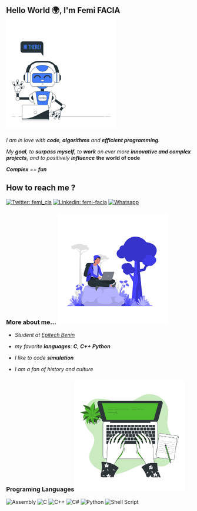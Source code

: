 <!--<h2> Hello World 🌍, I'm Femi FACIA <img style = "position:absolute; left:500px; top:0px;" src="./img/hello_robot.gif" width="80"> </h2>
<h2> Hello World 🌍, I'm Femi FACIA <img style = "position:absolute; left:500px; top:0px;" src="./img/output-onlinegiftools%20(2).gif" width="150"> </h2>
-->

## Hello World 🌍, I'm Femi FACIA <img src="./img/output-onlinegiftools%20(2).gif" width="300">


*I am in love with **code**, **algorithms** and **efficient programming**.*

*My **goal**, to **surpass myself**, to **work** on ever more **innovative and complex projects**, and to positively **influence***
**the world of code**

***Complex** == **fun***

## How to reach me ?

[![Twitter: femi_cia](https://img.shields.io/twitter/follow/femi_cia?style=social)](https://twitter.com/femi_cia)
[![Linkedin: femi-facia](https://img.shields.io/badge/-Femi%20Facia-blue?style=flat-square&logo=Linkedin&logoColor=whitelink=https://www.linkedin.com/in/femi-facia/)](https://www.linkedin.com/in/femi-facia)
[![Whatsapp](https://img.shields.io/badge/WHATSAPP-25D366)](https://wa.me/+22994600505)

### More about me... <img src="./img/work.gif" width="300">
<!--
<img src="./img/meditation2.gif" width="150">
-->
- *Student at [Epitech Benin](https://www.epitech.eu/fr/)*

- *my favorite **languages**: **C**, **C++** **Python***

- *I like to code **simulation***

- *I am a fan of history and culture*

### Programing Languages<img src="./img/output-onlinegiftools%20(3).gif" width="300">
![Assembly](https://img.shields.io/badge/Assembly-yellow?style=flat-square&logo=data%3Aimage%2Fpng%3Bbase64%2CiVBORw0KGgoAAAANSUhEUgAAAlgAAAJYCAIAAAAxBA%2BLAABqD0lEQVR42uzVgQUDQRCF4fTPbdq4dHMB08CmjmSBNDCHZ79ncYDPYf7H57Z9bxszMzMzM3PXhJCZmZmZOc8shMzMzMzMzELIzMzMzMwshMzMzMzMzELIzMzMzMwshMzMzMzMzELIzMzMzMwshMzMzMzMzELIzMzMzMwshMzMzMzMzELIzMzMzMwshMzMzMzMzELIzMzMzMwshMzMzMzMzELIzMzMzMwshMzMzMzMzELIzMzMnG9mFkJmZmZmZmYhZGZmZmZmFkJmZmZmZmYhZGZmZmZmFkJmZmZmZmYhZGZmZmZmFkJmZmZmZmYhZGZmZmZmFkJmZmZmZmYhZGZmZmZmFkJmZmZmZmYhZGZmZmYWwp1%2FBzMzMzMzsxDmmZmZmZmZhZCZmZmZmVkImZmZmZmZhZCZmZmZmVkImZmZmZmZhZCZmZmZmVkImZmZmZmZhZCZmZmZmVkImZmZmZmZhZCZmZmZmVkImZmZmZmZhZCZmZmZmVkImZmZmZmZhZCZmZmZmVkImZmZmZmZhZCZmZmZmVkImZmZmZnzzULIzMzMzMwshMzMzMzMzELIzMzMzMwshMzMzMzMzELIzMzMzMwshMzMzMzMzELIzMzMzMwshMzMzMzMzELIzMzMzMwshMzMzMzMzELIzMzMzMwshMzMzMzMQuh3MDMzMzPvbBZCZmZmZuZYsxAyMzMzMzMLITMzMzMzsxAyMzMzMzMLITMzMzMzsxAyMzMzMzMLITMzMzMzsxAyMzMzMzMLITMzMzMzsxAyMzMzMzMLITMzMzMzsxAyMzMzMzMLITMzMzMzsxAyzznHcXjeet5zjPd1uRsbmYWQeVXwdZ5Vtb7NrKr%2BLXQ38s1CyKyC%2FTMtdOvyzULIrIL9My1065LMQsisgv0zLXTrYsxCyKyC%2FTMtdOuCzELI%2FGPvLNzayrY2%2Fr%2BMldPeMaxKqY27u9877u5TKKUybQx3h%2BLuBYJTWhxatEBIBXdPeL71XdezTimSZL%2F7%2BV2ZmZ1kzXmy3h8lZ68EBgbCglhYCl3o7%2BdnU7mBmiFC1FxXV1d09qzCzVhYWNQvJcXFNpIbqBkiRM0mk0mn1Y6NjSmsFgsLi%2FpFq9EMDAwg62yhZogQNWdnZZWUlNxQwVhYWNQ1SYmJyDqrrxkiRM2Tk5PBQUHstvrW67e5%2BN%2B6BwAh2LbPt76Fbx%2Fqnc7OTuvODdQMEaLmyMjI87W17LZ9L8QKkoAA3L43wO5et4NP%2BrJ9Qb0TGhJixbmBmiFC1Nzd3Z2elsaWF5XSKk4IAiDtVtnde5iITqpnu4M6qLa21lpzAzVDhKjZ18ent7dXfs%2FSsvmu%2B0MESUAAtrj6%2F8WChL3LyaVlk3yDUAd5e3lZZW6gZogQNZeXlys5MvGNZwnCEYiDtP3E30VIfOeWreQoRW5ODrLOymqGCFHz4uKiRq1eWFhgxs1cm77DNQDhCATBztX3ny1IbHU6Yrw2Kd8m1Edqlaqvrw9ZZ5sixOWw1ZpjY2LKy8rYhz%2F1bgrCEQjCbS4Bdg5H%2Fk2ExLNvhrOdQt2UnJSErLPJmm1ThKi5rbU1KjKSfWxxVT%2FCEYiD5KIj7f1XSip62H6hnhoaGkLWWUfNECFqDgwIaG5qYh%2B748lIhCMQBPoIgI5M%2FC8R7nlQy%2FYL9VRIcDCyzgpqhghRc0V5eX5%2BPvtATegFhCMQB2nnKRKeDLqgSrZrqLNaW1qQdRZdM0SImo1Go06rvX79uvyjZmaXth4MRjgKArD7y5EJWe7a6TkzuyjfONRZXjrdysoKss5ya4YIUTMd%2Fi0qKmIf9e4PeQhHcQCSkycrQuL9r5PZ3qH%2BKiwsRNZZaM0QIWru6elRq1R%2F%2BXFVZrX3jNKIKYSjIADJ1UeJBYmtju7t3UPy7UP9RV02MzODrLPEmiFC1BwRHl5dXc0%2B5P7XEhCOAoGxog7uCkVIPPx8INtB1GVxsbHIOourGSJEzY2NjfHx8ez%2BlLxOhKM4AGmPhvR2Q6TmtLF9RL1mHBhA1llWzRAhaqaxou3t7fKbzSsr9z4chnAUCRyZOHyjOO0%2FbWY%2FX2hvD%2FD3R9ZZUM0QIWqmWYgEu%2FmwpgLhKA5A2nFyFSIk3E%2Fx3UQdR1%2FShKyziJohQtRsMBg0avXkJDMvcXh0bsu%2BQISjMODIhN%2FqLEj8wdljeHSG%2FcprrUazvLyMrNv8miFC1JyYkKDX69mdL32SiXAUBowV9bdzPCqjOpZX349he4r6LjMzE1m3yTVDhKi5o6MjNCSE3Xa%2B%2BRpFA%2FJREIC014tRHYu924VGI9tZ1H3Ug8i6zawZIkTNwUFBFy5cYLe5PBuNcBQHHJmQGSuqnH2PebOdRd1HPYis27SaIULU3NnRQb%2BZYbeFJjQjHMUBSLtVjOQUExp7nu0v6sGamhpk3ebUDBGiZh9vb0N%2Fv%2FyehUXTH%2B4LESQBAdiiYKyocu7dc3xx0STfYtSDXl5eyLpNqBkiRM2ler2SIxNfuBeJE4IASM7H11CExFe%2FZio5SpGdlYWs29CaIULUPD8%2Fr1Gr6dZt%2BW39VyZvdxVlrCgAkqvvKlTHDiDtN47LNxp1olql6u3tRdZtXM0QIWpOTEysrKhgtz32TpIwIQhwZCJAcjiy5iIknnw1lO016seY6Ghk3QbVDBGi5sHBweioKHZbQXmvOCEIgOSiI2mtE4WlXWzHkQhbWlqQdRtRM0SImoMCA1uam9ltTo9FIBwBxoquCTsPqdmOa21p8ffzQ9ZBhLjQ615zc1MTfS8ou%2B33gFpxQhAAaeepdRUhcdq3jO076s2ysjJkHUSIC72ONZvNZp1WOzQ0JL9tYmpBOhAsSAICYMccmVgb7tzhOTE1L9961JtajcZoNCLrIEJc6PWqOS83t7i4mN32zre5AuUgwFhRJ88NECHxpy8S2e6jDk1JTkbWQYS40OtS8%2FT0tFqlWuG%2BKa2tc4RunxMmBwHGivpsjAUJyd6ttf26fANSh1Kfdnd3I%2BtWsSBCvDn4e9JokhO77eDLZwTKQYCxovZuGyZC4oFn%2FNkepD4NDwtD1kGEuNBrXHNfX19yUhK7LSG7XaQcBBgrqiY5bTCJGS1sJ1K31tXVIesgwrVceHPQbdndXcxJJpPJfPcDoQhHgLGi64qD6%2B%2FUa%2FLNSN1Ko4CRdcoXRIg3B%2F%2BbFiVjRX%2F6vUycEATAbvuJTREh8fOxPCUDSAsLCqwg6yBCXA7Lr9lgMGjUarpThhk3MzK7ZV%2BgMCEIcGTCb7MsSGxz9hgcnmbvbtNqNDSGFFln4TVDhFZQc%2FyZM6V6PfsSz3%2BULlAOAhyZcPTYRBESL%2F0pWslXxKSnpSHrbmpBhHhzXLp0KSI8nH3%2BqjrjrS7i5CDAkQkvUtEmY%2B9Wdb6f7U3q35GREWTd6hdEiDdHcFBQQ0MD%2B%2Fy7n44WKAcBjkzcyx%2BZ2ABcHvJie5P6l45SIOtWuSBCvDmqq6vp2z75G0pjGsQJQQCkXadJQhZCQMQ5tkOpi9vb25F1ECFEeMPLaDR66XTGgQHmG3oXlrcdwlhRgCMTm8Pdu49TD8o3KXWxt5cXTZxB1kGEEOGNrcyMjKKiIvaZP%2FmtUJwQBEByPmZRIiQ%2B%2B5G%2FHYZ6uZjaGVkHEUKEytfly5eVjBXt6R%2Bnz0sESUAAJFcfS7MgsdXRvadvVMkA0rm5OWQdRAgRKl1RkZGVlZXs0z7yZpIgCQgAjZK3czhigSIkHn85hO1W6uj4%2BHhkHUQIESpaTU1NZ%2BLi2OfMKekRJwQBkFy0pByLJbeog%2B1Z6mtFOQMRQoR4c9BY0YsXLzLf0Luy4vBIuCAJCMAdrgGWbEFi%2B0GVmfssg%2Fo6MDAQWQcRQoTM0uv1SsaKevpUixOCAEg7frdwERLHdSVKBpDKnQyGCCFCvDkGBga0Gg07h2J8ct5uP8aKAowVtSzu3H50fGJevnmpu3VarclkggghQojwv6%2FkpKSSEv6Hyje%2ByhYpBwHGinpahQiJtz7mb4ehHs%2FJzoYIIUKI8L%2Bsrq4uJUcmGtoGb8NYUSDQWFFva7EgIdm7NbZeVXKUYmpqCiL89wURQoShoaG15%2FhxTftfjEM4AowVtVjue9KP7WLqdDoiBRFChBDhv6wL58%2BnpqSwzxOTdlGcEARA2q0mtVgdcSmNbC9Tv9PcDIgQIoQI%2F7FoFGFPT4%2F8kywtm%2B9%2BIBThCDBW1MKx33tyaZm5HYb63dfHByKECCHCv668vDwlRya%2BO64XJwQBkLafsFIREj945Cg5SlFZUQERXoEIIcL%2B%2Fn61SjU%2Fz9x1fXVwess%2BHJkA4hyZ8LVeCxLbnD2uXmduh6Gu16jVS0tLECFEKLoI42Jjy0pL2Wd4%2Br1UhCPAWFEr4rm3%2BNthqPdTkpMhQohQaBG2tbVFRvLdUnrOIE4IAiC5eJFIbICy6l62uykBhoeGIEKIUFwRBgYE0Iht9uE7nowUKQcBxoq62YYI9zyoZbubEiA0JAQihAgFFWFFRUV%2BXh77WK%2FwOnFCEABp12lSiM3gHVLF9jjlQGtrK0QIEQonQqPRqNNqr127Jv%2FA2bmlrQeDEY4ARyaslLt2HqMulm9zygEvnY4mzkCEEKFYIkxPTy8qKmIf%2BP6P%2BeKEIACSEz9W1Or48Bt%2BVgalwdnCQogQIhRIhHSWVslY0Y7LYzRiSpAEBEBy9bE9CxJbHd07e4aVDCCdnZ2FCCFCUUQYER5eVcV%2FcvDA6wkC5SDAWFEHd5sUIfHIC0Fsv1Mm0GEqiBAiFEKEjY2N8fHx%2FCjC%2FE5xQhAAaY%2BGhGHDpOW2sV1PyWAcGIAIIULbF6Gfr297e7v8fvPKyr0Ph4uUgwBHJg7bNk77T5u5T0MoGehIFUS40SLE5djgmulbJpSMFXXXVooTggBIO07avAgJD1WRkgGkdOMMdLWRNUOEG1rz8vKyTqudmJiQL2N0fN4OY0WBQGNF%2FUSwIHGns8fI2Kx8%2B1M%2BaDUag8EAEUKEtinCrMxMvV7PlvHyp5nChCDAWFF%2FO8ejgoiQeO39WDYBKCUSExMhQojQBkVIP%2BiFBAezNVxouU7RIEgIAiDt9SY9CIS9W12Tkc0ByoqOjg7kM0RoayKMiIigDwjZGlyfixEoBwGOTPBjRW2NA4%2F7sDlAWUEuRD7blAhxobs6OzMyMtgCwhJbxAlBAKTdKhKDgETE17FpQIlBuYF8th0R4kL7eHv39%2FfLv%2FrCounO%2B0MQjgBjRW0e%2Bz0nFxdN8oFAiUG5gXy2ERHiQufk5Cg5MvGlR7E4IQiA5HxcWBES3xzOUnKUoqyszOrzGSLEhe7r7VWrVIuLi%2FIvbbg6dbsrxooCUZBcfQWwHTOAdOAKc5KKckOjVi8sLFh3PkOEuNAx0dEV5eXsSz%2F5p2RhQhDgyASNFT0iuAiJp14PY5OB0iMpMdGK8xkixIVubW2NjopiX7ewok%2BcEARActHBgn%2FhbFk3mw%2BUIYODg9aazxAhLnSAv39LczP7us6PRwqYhgBjRcGu%2BzVsPlCGBAcFWWU%2BQ4S40OVlZQUFBeyLqkLOixOCAEg7T8F%2F%2F4zan%2F%2FohJKEdGhl%2BQwR4kIbjUatRsP%2BQmNqZlE6ECxIAgJg9x9HJsCdOzynppnbYShJdFqt2Wy2pnyGCHGhU1NTi4uL2Vf843d54oQgAHZOnjDff%2FLel0lsVlCe5OfnW00%2BQ4S40N3d3XRkYoX77rG2zhG6fU6YEAQYK%2BoD5%2F1XJAf3ix3Mb48oTyhVpqenrSOfIUJc6PDw8JqaGvblDr1yRqAcBBgr6uD%2Bv0wAHng2gE0MSpXYmBgryGeIEBe6vr4%2BUcG5n6ScDpFyEGCsqEbeBCA5q4XNDcoWQ3%2B%2FpeczRIgL7evj08l9f4rJZL7nwVBBEhCALQqOTADHfacoGeSjg7LF38%2FPovMZIsSFLiwsVDJW9FdVuTghCIC0%2FaQSE4DfTuQrGUB6rqYG%2BQwRWmjNBoNBo1ZPT00xd0KPzG7ZFyhMCAIcmfBTqAGwzdljcJi5HYYSRqvRLC8vI58hQkusOT4%2BXq%2FXs6%2Fy4sfpwoQgwFhRfztHD%2BUmAK%2B8x98OQzmTnp6OfIYILa7mS5cuhYfxI3RrGq7e6iJODgIcmfCC224Me7dzdQY2SShtRkdHkc8QoWXVTMMA6X5R9iV2PxMtUA4CHJm41w1uu1FcH%2FFmk4TShlyIfIYILajmmurqrMxM9vmD4prECUEApF2nYbXVERxdy%2BYJZU5HRwfyGSK0lJq9dLoBA%2FPbjIVF07ZDGCsKRGELxoreBHfvPr64aJKPFMocby8v5DNEaBE1089lSo5MfPrbWXFCEADJ%2BTh8djN8%2FlO6kqMUJcXFyGeIcJNr7u3tVatU7FT4y4aJ210xVhSIguTqC5PdJFsd3XsNY%2FLBQsmjUavn5%2BeRzxDhZtZMXx5dWVHBPvOjbyUJE4IARyZorOgRmOzmeeKVUDZbKH8SEhKQzxDhptXc3NwcFxvLPm1u6WVxQhAAyUULh60VeSX87TCUQlevXkU%2Br16EuBw3U3NQYGBbWxu7zenRCEESEIA7MFZ0Tdl%2BSMUmDKUQDSBFPq96QYSrr7mxsVHJPTLH%2FWoQjkAcpJ2n1tYE4KSXXsldM6V6PfIZItzQms1ms06rHRkelt82MbVgdyAI4QgwVhSsmjt3eE5MMbfDUBZpNRqj0Yh8hgg3rubcnJxiBXctv%2Fl1DsIRCDRW1MlzPUwA3v6Uvx2GEik5ORn5DBFuUM00%2FZ2OTKysrMhva7o0dBvGigKBxop6r5MGgGTv1tx2TT5wKJEol7q6uiBCiHAjaqYjE0q%2BD%2BzAS2cQjkCgsaL26zhWFNz%2FlD%2BbOZRLYaGhECFEuO41X758OTUlhd0Wl3ER4QjEQdqtXm8TgDOpjWzyUDpdOH8eIoQI17dmP1%2Ffnp4e%2BT0mk%2FnuB0IRjgBjRcEaYr%2F3JGWLfPhQOvl4e0OEEOE61lxVWankyMT3J%2FQIRyAO0vYTG2MC8KNHrpKjFPl5eRAhRLguNS8tLWnU6rm5Oflt14ZmtuwLRDgCHJkAa842Z4%2FrQ9PyEUQZpVap%2Bvv7IUKIcO1rTktNLSstZct79oNUhCMQ6MiEo8dGmgC88HYUm0KUVHFxcRAhRLiaJX9eNSIign%2F%2F1Q4gHIE4SC5eG20CYO9WXtPLZhHl1cWLFyFCiHAta6abkmmmGlvbzqeiEI5AEO7YS2NFN%2BHIBHB5SKtkBiQNQ4YIIcI1q5l%2BsKJRMmxhvlH1CEcgDtKu05tlAuAXVq1kABbd3wcRQoRrUDPNa%2FDS6dh%2Fo9m5pa0HgzcgfQDAkQlw165jlDlsVOq0WqPRCBFChDdbM92LXFRUxFb14c8FCEcgDpLTsc01Afjou1Q2lyi7MjIyIEKI8KZqnp2dVTJWtKt3jEZMIRyBIEiuPpuuAbDV0b2rd0TJAFI6ZQ8RQoSrr%2FlMXFxVVRVb0kNvJCIcgUBjRR2OWIIJwKMvBrPpRAkWGREBEUKEq6zZODAQHx%2FP1pNZ1I1wBOKwdY%2FWckwAsgousRlFOUY3kUKEEOFqag4MCGhvb5cvxryyYv9IOMIRCMIdrgEWpQHgfOC0mfvshnKMhiRDhBDhDddcV1enZKzoUe8qhCMQB2nHSUszAfDUFCsZQFpSXAwRQoQ3UPPy8rJOqx0bG5OvZHR83m5Tx4oCgLGi4E7no6PjzAxkSjOtRmMwGCBCiFBpzdlZWXq9nq3klc%2ByEI5ApLGiRy3TBOD1D%2BPYvKJMS0pMhAghQkU1T05OBgcFsWVcaLlO0YB8BIIg7fW2WA0Ayd6trsnIphYlW2dnJ0QIEfI1R0ZGnq%2BtZcvY93wswhEIwu0YK2rxHHjCh00tSrbQkBCIECJkau7u7k5PS2NriEppRTgCcZB2qyzfBCAqsZ7NLsq3Wvkf9CFCiNDXx6e3t1e%2BgIVF0533hyAcAcaKAovC3uXk4qJJPr4o37y9vCBCiPB%2FrvLyciVHJr7xLEE4AnGQnE9YiwnAd27ZSo5SUNZBhBDhf1l9fX0atXphYUH%2B1Y3XpulMMcIRCHNkwteqTIABpEeM1yblQ4xSjrJucXERIoQI%2F33FxsSUl5Wxr%2F7kuykIRyDMkQmMFbU%2BnnkjnM0xyrrkpCSI8K8ixG%2BK%2F7KGhoaiIiPZbcVV%2FQhHIA6Si84aTQBKKnrYNKPEa2ttxR%2BBaEGEf10hwcHNTU3stu1PRCIcAcaKAgtn9wMaNs0o8WicMkQIEf51tTQ3FxQUsNvUoRcQjkAcpJ2nrNcEQBtYwWYa5R79jhQihAjpiytXdFrt4OCg%2FLaZ2aWtB4MRjkAQ7HBkwsq5c4fnzCxzOwzlnlajMRqNoosQIqSfiYqKithtf%2Fo%2BD%2BEIxMHOydPaTQDe%2B4q%2FHYbSLy0tTWgRQoQzMzNqlWqF%2BzavS92jNGIK4QgEQXL1sQkT4CiF%2B6WuIfZXYpSBPT094ooQIoyLja2urma33f9aAsIRCDRW1MHdNkwAHnoukM03ysCI8HBBRQgRDhgMCQkJ7Lbk3A6EIxAHaY%2FGlkwAUrJa2ZSjJGxoaBBRhBBhgL9%2FR0eH%2FB7zyso9D4UiHIEgbMGRCZvDcf8pM%2FfpDyUhjVkWToQQYe25c0rGiv6mLkc4AnGQdpy0PRMAt5OFSgaQ0hJIhBDh8vKyVqOZmpqS3zY8OrdlXyDCEawCaX%2FQ%2Fa%2FEv%2FFl1pfuRcd9qr3D6yKSWpJzOoj0gq60%2FE76PwmZl8ISmjXB5w%2BrKz4%2FfPaFD9P2PB19x96AzTsy4WeTGgB%2FcPYYHp2RjzvKQ41abTAYRBEhRJiRkaHX69ltL32SgUAHCjn0UtxXR4pDzjSV1w5cG2JCR2aZTOae%2FvH80su6sAsf%2FJi%2Fc6OGGd3m4m%2Fn6GGrJgCvvh%2FDvvcoFRPi44UQIUQ4NjYWFhrKbqttvErRgHwHMux%2FIfY3VTlJa3xyYf1a6ergdObZru%2BP6V2eiV7HP8Lu9bJlEwB7t9qGAfbNRtnY3t4OEdq%2BCOlG4bq6Onaby%2F%2Bxdxb%2BUV1b3%2F9frrRQahQvpbi71SjWYrfGLXVv8OIRiLu7uysx4iEuRIgQTyDEWO%2Fv09y3Dw1k9pyZPZNzzuzvZz3%2B5MyZSVjf2fusvdYeD2Ul5YiEWjIYB7%2BMENr7KzYe8LN2K6hp6CGjU9vYa%2B1euONI4L%2BW8T4yMddMtwwbHFZEBuDwCTf5WCQiupQMwIGjLsZ8Fyu2WhEL5EYHe3uVi1CIsLqqKjw8nFjY%2BxQr7okUmsCRwfAKKRf%2Bm7vByex6RmVdN8mA1vbBm653Vr%2Fnzefv581rSJSyEqG7d45cHrAtOD0w%2BFgFIkQ4euYSC2TI7OxsNYtQiPCmlVXTvXuMqZUj4y%2BvdVRWjj76XTQZku7eYXYRh3oDvsFXgeHHYyQ%2F8kvaTv6WoE9V14uMtqIzI8L7bX0yESHWpgRUIcK5b10cGRknjSBDWlpaqlaEQoSpKSnaHJk4aZaouEwdHFNFBua9T0NNUIHrP%2FTFnjNOYcmcjgdD1%2BxzsWbVZTm48KIMRQh2vCuLKlasTVUjQsSpn8O0OUoREREhRKhCEQ4PD6M4GAcnSCONLf3%2FXq6wpQ9WA30Dj8nAuAWUmpQCF21z9Q2vGJ94QsphYGjkllvB%2FM0uUtqK3kJylKcILayT5SBCrE3VJEI0IG1s7mWVLo%2BjAWlDQ4MQodpE6O%2Fvn5mRQSy2fhyguJR9%2BKtI46w5TKSMFpvAZy2y2M9c5crg0MhVu9w5mBrGPjJhO3veGdmKsLS8dcYtuPN9GwIqEiFix4dOxALZ0tPDQ4hQVSJsb2%2FHL5VYxKU3KDFx%2B4TdJaOw%2B3iw6i24Yb9vSUUnKR98ccFZfs3fXWYvs0BalK0IwfL1V2dWhFY2KeoTISI%2BtYZYIGeWlpaqR4RChPZ2dmWlpcRiwVZXJS5fUMlCRgGnxVWsQDgDRaEjo%2BOkInIK7%2BMx5%2FP%2FchhtRWUhQrPzETMrworKNlWKcMma68QCOdPG2lolIhQiLC4uToiPJxaXbXOVmL73nwwnY9HcNqBWC766zjE6uY7UCFrVXHfIfWG53dTl4JIr8hdhakbNDFpw5Ua2LRQqQsTlm6nEApkzLTVViFDxIpyYmLAwN3%2FQydjsQrHJrFX2SszgqGEhI7L940D1WXD5Hk%2F26XiFU1rZiaUho62o%2FEQ4Ojr%2BxtIZm5V%2F5mKUikX4yuLzfQOMzSRkTrRlbmlpESJUtghjoqOTkpKIxUffRCl0hmpH10MyIjYehSqz4LaPAtBdnUyAR8Nj355L%2Fl9b0QXnFSFC8MXXvjOliqzsOhWLEHHkpD%2BxQP4MCgwUIlSwCAcHBlAE%2FIR1Cqys6gHK55SYxDGvgIwL%2BkGryYK7jgWhxpJMCUy9mLuWcYJeViIMCS%2BaEUksWHYBu8rqFuHsN8zKKttJI8ifyKI1NTVChEoVIaqecrKzicWq930UmsdRvUJGZ9MBP2FBRVNS1rps7RWliLCv79GceWbGl8TXPwYSULUIEet22RALZFEXZ2chQkWKsLGxMTAggFj4RlQot8oRcwnI6Jg75avAghgW2Ns3TKZKe8fA7g%2FkUzXKYP8RZ%2BMbIiquzBREiPAPKyEW2B3Nz88XIlSeCK1v3aqtqWEW1L223kmhqRwjCGgmqKrrVroFF251RQUsmTaDQ48PHXNVhAid3LKMXUiy8Aw%2BHxMR4bzll5mbwLW1tWjULESoMBGie7o2bUV%2FvJSq3GyOuhWaIdbt81Fw45jldjhdR4I%2FazKPfuohfxHea%2Bo2shs%2B%2FsSdgGmIEPHz%2BRhtGpDGx8UJESpGhGgoipLfwUHGtiHGiLN79ss4mlr7aYa4bJsjvkCogIGB4XXbLOQvQrB5l5UxxeDlm2tSIpyz8Gx7JyNhIqOiXXNTU5MKRdjKHRl8HD7e3hg0QSz2fhKi3GyOihWaOVBnq9DPDTM0JouIBRMTT4584q6IrVFwxTzeiLWUv7e195uUCBHvH3HXZoBPSHCwAgfwMVChCCsqKjCDnlhk3Wn5p5JbSFu53KEZZcU7Xor70F5e4%2FDXo0HB5RvxSimWAYXFzUZTAsqICJiUCBFvmGXmNhILZNeuri65i1CIEG1FCwsLicWbu9wVXe5R29hDM8p5qyzFfWgYUUQzBFqYYiu%2BpW0Av7h7Lf34b9o7h3DCnWaIiOhSuR2fYJ1mo6WrLxtHCbfsUk1QhIhlGy2IBbKrs5OTrEUoRJiVlRUVGUksbDwLFV7670N60NDcd%2FTbaNKPovIOZX1ob%2B%2FxHB2dIKPQ0zecmNGIWUj%2F%2BTEW4yzQyFRDz%2FQl291QAHzih5gLN2%2F7hVfgg32MGeKGpLzi%2FutLzilLhOCn30ON44PK6nbTFCHC1jWHWCDHYuNNpiIUIkRDPEsLC%2FxnxoTex2Nz1jgoWoTooUx64B5Yhovo31fszZ1KWlWjowoZGKz5rN0Kdh0N%2Btcyfeta0fjtrEUmbMp91djd83DVpuuy7CzDIDGl0ggmWL35BgFTFeFrSy8iQ5JGkGOtLC3RcUaOIhQiDA8LS0xMJBaf%2FhKv9GNw5dUPSA%2BwTMFFQuNqSD8wtEgpn9jKd70mDDlrHsu4Y9%2FHYHnH%2Fc5fWmX%2F8TdRwTFVDx%2BNcplEwTicLmMRIkG%2FvvisoU1w%2FnK0KYsQ8fn3wcQCmTYpMVF2IhQirK%2Bv16atKFpl%2FpuRrRSQ0%2FWsFZy3yRnX%2BeFiCulHXnGbUj40j6AyMgx41IcvFsap9EHL7MKydtKD0xcikekUKkLwyX%2B9Da2B7NwGExfhS%2FNP1zV2a9OA9NGjR%2FISoRChu5tbZmYmsdh0yF%2Fpy8FL1tl6juOZvM6q97z1r79HixZFzBo0UFlKZGKt8TsT7TkRHJtar8MhkIDgAqQ5RYvQP%2BiOQR2wcPlFLJpNXISIre87EgvkW19fXxmJUIiwuKjI18eHnbaS6lTQJBO7cLzmKLXofZbglytp8v%2FEfvwjlQwAntQyngUaMrYc9o9PbyCtKSppRtswpYuwq2voJUM24P72pyAiEiJERCVUEgtkXTwvlIsIhQhtrK1RxcRYvjx5Mm%2Bzi9ItuGy3B%2BnHwS8jONaPZOa3yP9Dw5lR4g0qQmXSH0CbB8YdnQOMcRMKESF476CD4bJ%2FTHy5EOFkLFp9bYK17YCsa2dnJwsRChEmJydr01b0nNVtFSwHUUmoX2%2FJiZefqpjFMyf9iy8mnzjKNhZsceFeJhMSWy2r4cy%2FXUvXME9qZGT8nf32SG1yE%2BHlG3EkHVvHdAO9kVcXnXn4cIQkcu5SND5h9YkQccE8SZsGpAUFBUKEMyzC5uZmtBXt7mY82u3tH5610k4FIkR9CukBmk0%2FfbWlO91Jb76%2FmCLnT%2BzU6UTuZyReWesot7eJoyzJWffoefzwWwiSmgxFCA3oIJ7auk4DvZFjn3nocMwfZ1EIqFGEryw6xxxVhtxrYW4%2BPj4uRDiTIgzw98eKkFgcPBWpAgsu2eH%2B5Im%2Bj7WmXBNdTkg%2FkrLuyflDC4iqJK6c%2FC1Btm8WX0qmlAW5eWUjo8lThCe%2F8cPRQJLOuq3mhngj3v55JJHi0pa1W8zVKkLE4c98iAUycGREhBDhjImwurpamyMTBWXt7KIGJQQqU0g%2F3vnP1D7jaGWi9yifiddlPNMRB2aIH%2FjeIPPjN2hkU9vQTX%2BCkwBz5p%2BWrQjNLkSanY8g6Vy4EmOIRtt4kkoSsbJJwbazekWIj8WsoLRVm6MU%2Ff39QoQzI0InJ6e83FxiseI9b%2BVbkEPRB05ko2XJlGtifUN689WZJNkenHjyxLTmT8HTc988j5MSrff7Fq%2F4A7lMtiK0dkjTbTmVm9%2FI%2FV3s%2FdCOpIOfOv6Fp4pFiFizw5pYIA%2B7ubkJEc6ACPPy8pgDQYBHSLk6LDh%2Fs25FH4w9zEXbXElvYlLq5fmh7TwaSFzBekvmfyezl17%2F60gc%2FrOcRegXeAc%2F3tDYpcMB1kW8HW%2FjkKZDszqc5fjJLFTdIkR4BRYSC2Tjuro6IUJjixDN7tBNhrFrNzYx2e9YBfG93o1gzlo8f15EZV036QeaRKN%2BRPWVMgNDIzL%2FI3lxuQ0jqclJhClp1fhxd%2B8ckg4O%2FPF9FzW1nSSR0Ihi%2FOBViwTVi%2FCNZZdGxxiVscjGt27eFCI0qghjoqO1OTLx7YVkdVgQkZbTRPqxZZquOo4%2BxaQ3n%2F8ar%2FwuPAzyS9rkvhxc9IeCRFhS1oofP%2Fa5J0kHB%2F44vgXddmhPfR%2BAn3Vyy1K9CBHfn47U5ihFRkaGkZwiRNjY2Ihns8PDjLrelrbBF1fYqcOCqEbBiT09BwNNVzF0%2BKtI0puIhFoZfm4O3sXEDzQ2k%2FMfyazlt5CwFCTC9o4B%2FDgGQulwDm9oaATH%2Fni9BVTf6LA9O7n5HBZZYgoinLPwbEsbo8IcOfnG9evIz8ZwihCht5dXeloasdh1PFg1y0FUo%2BjfFVNDN2f9B%2FWhan%2FOagd1j17C1WT7F%2FKvZbaz5p1RlgjHxiYmr5CVXUfSOfKJO6%2B3gOobksidwqbJn03PqjUFESL2HHIhFsjMyM8Gd4oQ4YPOTpQnEYuU7CbVWBCBuXSkHz9dStVw%2Fdt3OPy%2BMIdI%2BSJkf5mQZ8xeZoFUpSwRgiUrL%2BEKF6%2FGknS8%2FPK43D%2FqbnQoQzO%2FmTT545hybCIiRKRk1RML5Ofy8nLDOkWI0NHBobi4mFgs3uGmGguiDkX%2FkeUY3qThJa7Y5iiw8Rg7cEvEj4w8mTZWfWG57ay5ZkoU4ebdN3GFLXtuknTa2vtnv8Hh%2Fr%2F7JZiks%2BO9%2F9Ul4fSh6YjwrQ3mxAL52c7W1oBOESIsKyuLjYkhFhYudxRtPu5H%2FTBlQvNLbP84kPQG7S7l1sfOF%2B0C%2BIGZ%2FjJdDi65iiSlRBEeOu46eRFYjaSz631b%2Fe8%2FPqmCJNL5YPAvB4%2BOjpuOCBGWDpnEAllan6oZIUJG%2FwJLC4u2tjbGU%2FSHoy%2BxH1YpKaKT60g%2F%2FCIqmKewe%2Fsfk96g7kZWH52zXwlx5e09nrKrkWEcmZC1CL%2F6IWDyIugAQNK5aZui582%2FtujsI%2Bmj%2FwNDCyd%2FfN5b5wmYkghfXXJhiNUhFlkaDUgxoYm%2FU4QI4%2BPjExMTicUJ9rhwJQUqUPQfKovjdMwXikqqI8DDuPIJc6d84grOY8huObjgvHJFeOZi1ORFvvjal6RTUdmm583r1hcGdzv54%2Bh6amoiRHzyTRCxQK4ODQnh7BQhwocPH2rTVrSqvofdClJR8elPcaQ3i7e5GWd6LZaVL8jp8ze7nkFcaWzuQ5s6GVlw%2BU0kJuWK0NImefIiC96%2BOK5T46SVG6%2Frc%2FPobqPD6LH5b12Y%2FHE0GjVBEb40%2F3R13QNtGpCi14wQIecjE1lZWcRi3X4%2F5cuPc7lHdX2PNi%2B0fI8n8WD%2FyXAZfG4cjkgy6m%2Fl0VZ01rzTihahp2%2FuX9fJL7xH0jl9IVL3hD7P7EHXoD6dTjG5yQRFiNj0jh2xQMZ2dXERIuRGS3Ozr68vsQhmVy0qLGavtEcFCumHi3%2Bpli%2BH5Q7pjZecmruiVpZ40zfw%2BK1dHrL483jrBlKSokUYGVP613VwIIGkk3m7Tuc7f%2FeAg07zhOP%2FugI6vZmmCBEh0eXEAnm7qKhIiJAPtjY2lZWVjEYPT57MZY9KV1gc%2FTaa9Obod9FavpxrQCnpTUfXQ%2FnsTmMbU3qvADYFpe3oQiCDIxO%2FK0qEDI3t2Wen26n8Bcsu6Hbndk7pJJ2te28xWtKYhggXrLw6wXpWhbyNBqRChBzAgA9t2oqamWeqzIII1J6QfiBNaN8O%2B8g3UcSD9z4Nlc9niAahZAASMxtn9qzI7MWXVCDCsrv3n96o7Ol9SNL58lt%2F3e68tv6BDocXn74CJkmZrAgRZ64maNOAFCF3EZLBaOVBU1MTmtdh5CNppKvn0Sx2W1GFBRqlYheO9CO36L72r4hVzgjjUBSHzVgjh7VbARkGtOOZqYnEs5ZbIw2pQIT32%2Fr%2Buo7OfTvDo0p0uO312y1IOr6B%2BYyh9qYkwlcWnu3qYXx3QfY2v3FjbGyMn1P4I3cR%2Bvv5paSkEIv3Pw9X33Lw4JcRpDdX7XIlvWh6TjPpzf2OwX8tU029DKOIdNtHAUZvK2oza%2F45dYhweHj06Ut9%2B3MQSWdgYFiHQfyXrseRdD75r%2FfTF4mOKzdlESI%2BPOFJLJDDw8PDhQh1pKqqCg3ViEVeSRs77SowUHVCeoPJtJJe9JxlFvFgt1w6nmOZq%2BdBTAZ4BnnNPteY26Sz37ZEAlKHCMHTQySWrr6Mp046cPCYZKPkF9yT%2Frsen%2Fvm376C3M6tN2kRIt4wyy9qIRZOjo69vb1ChLrgYG%2Bfn5dHLN7e66k%2BC%2BI0XnfvsP71jVJP9a3b50s8sPMqUtMRFCY1DT2HTkUa6cjEXDM1ifDtdX%2FrD3e3oo2k4%2BqZLeme0exbh0bbt3Pqp1ynuqbDxEWIWLn1JrHIz8%2FHUQohQsnk5OSEhYURCye%2FEvVZEIF6E9Ib9GbT4aVb2wdJb5pa%2B%2BXzYUJRZBQy81sMvRSevfQaUo%2BaRLjtqSJMhI1O5Sctrb2S7vnH30JIOucvx0y5DpqOChEinL3ziQXyeU11tRChNCwtLe%2FdY%2BxdYCbDy%2BySSEWGG4%2BTDGgWo8NLe4feJR7g4Zl8ltd4bEnGIj23Gc93DbFd%2FyKjrajMRcjouz0ZH37sTECvUw3sSEiuJOls3Dl1U3qy47YQ4dy3%2FmBOV0Y%2Bv2llJUQogajISG2OTJw6k6RKCyKHdjwYmqkO0Sd%2BiCEeWMlpBshZi0wyLpV13fgiwve44eyFF9Unwv9%2B6%2Ff01VD2Mjj0mKRzwypRyxt%2BffHZ4cdjJJHmlqmLzjeWnicgRPhnfP1rhDZHKVJTU4UItaKxoQFN6kZHRxmbb%2FcH%2Fr3cVpUixPYa6U1Dc59ur%2F7aeid0UyS9qbvXK5%2BPFELq7Rsmo4NZKFjcbzzgx6OtKHvFo0QR%2Fn4uQv%2B5SKCkrFXLG0blJ0nHwydnynXWbLkhRPh0A9J7Lb2saqNRHId7%2FPixECEbTw%2BPjPR0YrHtCLseUqHh6FNMeuMeWKbzDeQU3icebNjvK59PFYMjaObIK2777nwyfKzrJoHt7Hln1CJCxkru1zPhOo1po2VrrzDuVo%2BRT2grOuU6ez%2B0EyJ8OnbsdyYWyO0B%2Fv5ChAwwetfD3Z1YxGc0qtWCiOa2AdKbY9%2FH6HwDl234OOO6Q66sGrcymqkanoePRtEt6J3%2FhEi%2B%2BWUWSDSqFKGLx%2B0pF8RACdKJX86EMe8WA3W7uodIIo9HxrChOuVSRz5xFyKcEglptcQCGb6jo0OIUBNoK1paUkIsFrLnCiko%2BA%2BLR2e1V9fpXka05bA%2F8aCqrhtXU%2F4wCv7UNvb8ciUNC0T%2BbUWVJsKAkIJnr1nX8ICkE5d4l3m3O9%2B3IemkZdY8e6kvv%2FMXIpwSb669QSyQ4XE0TohwWtLS0jB9l1hcsc9V8XLQxqOQS%2Fcvfat1uh4SD1a95y2rjzc0roZkQ%2F%2FgCA5cLmfVNM1eckXFIoxNeI69XD1vk3QGBh%2FPmcc4ZHn5RpweA4QZW7hChIhr1mnaTFkvKS4WInwOmOuPlnSdnZ2Mv%2FWhkdmrHFQsQtSYyGGQemBUFfEAu6yy%2BnhRCoQzjiQnMJA2JqV%2Buk7ls9hHJpQtwqzsOlyE167j%2B4ccNd8tXo6ks3aL%2BfOcGi9E%2BGy8svg8vpGQRpDnLczNJyYmhAinEhwcnJSURCyOsIcKKTg2HfAjHmw%2B6K%2FnnXzxWzzxoLSyU24f8q5jQdg6Jvlxt7rrm3NJeJb5NxEuOK9uERaXtjx7zdcWncVjOZLOTduUvy7C67INjV3PvZqtY7oQ4XPj2Jf%2BxALZPjYmRojwb9TW1uLIxBNWn8Hy6i6Uz6lYhOZO%2BVwmAup%2FmnveJmete1AxWLbbQ26fM3xDcgWt9Syc85dsd%2FuzrehNpBV1i7C%2B4fmaiYkvJ%2BkUFjdruNXDJ9xIOpi19NyrefnlCRFOU5FkdreKUQ6DbI%2BcPzg4KET4f7i4uGRnZxOLNft8VGxBBKpLSG%2F8Iyu53ExhWTvx4LxVlhy%2FczjmkYzBmhUtUvfud1C9CB90DT73sl987UvSwbe3hcunbTvg4JJJ0tm8%2B%2FlfRyKiS4UIp4v1e2yJBXK%2Bl6enEOH%2FKCgo0OZkiR87vys71u3zIR5gV5PL%2Fdxw4KOKO6Xt8mzf4xlcTrIHSxxUJ6LfilpFiElM021j6tZiBgadcil9OnpXVrdPd7XU9GohQg3hH1ZKLJD5%2F9dKU4gQs%2FyZzVjR6%2BT1DU7qFuFl2xzSG3wjfmOjM69nacQDbHgv2eEuXKgP7R0D1ywTFq%2F4Q30iBNNpPiRclyv7B915fmX%2Fqks6zHi6apEw3RsvKGoSItQQ81dcZvaoQua3sbYmIcL4uDht2or%2BcjVd3RZElFU9IL3BfibHiT%2B82pKZXc%2BQ7cd%2By62AFAIKPdAVZfcHtioT4aJpBH%2F0Uw89pt7zOfaH0%2F3TvfHauk4hQs3x68VYbRqQYo%2FUpEXY1NSE1nPM56Wo%2FnhxhZ26LbjiHS%2FiAfYzOd5VWHwNAU7nGmUb6I4tszpSBuUV938%2BHfb6knPqECGadj73ylgpdvc8JOls2mn17NVwcp8kcqewScMb7%2BgcECLUHHMWnu1gTapC%2FsfBubGxMdMVoa%2Bvb2pKCrF497NQ1S8HUVFCPMB%2BJse7%2BvpsEjHQuoRhq6ucP%2F%2F9J8N7sPxVFL19j27Zpy5dc1npItzx3rRnJb3980g65y5FP3sprBRJImYXIjW88UePRoUImfHBMQ9iAQuEhoSYqAgrKiq0mVmchcUE%2BzCA4qOovINHZhzGfibHu4K98FiFCz9dSpX5rwAPMnOL7pPSwBw4n4B87OApU4QMH%2Bz7yImkk5JWPeU6G3ZYkkTwfGvp6mm%2FZGC1SkCIkBlvmN3ObyIWcEFXV5cpihDt5goLC4nF0l0eqrfgmzvdiQcouJfnk0uQltMk%2F18ERviiUfjo6AQpDUyIdfXMxvgFJYoQc5GmHe4zz6ytvV%2BHStRXFv5tWMfpC5EkkfSsWg3vesnKS0KEWsbbmyyJBVzg4uxsciLMvn07IjycWNh6FaneggjUkhAPvjRL4H5vN13vEA%2Fw%2FRqH9BXx68D4wKK7HaRAsFmH4lIcPFCWCL%2F9OUjD9R1dM0k6h4656jGSnn1X67ZZCBFqH3buOcQCRqiqqjItEVpaWDQ3MdbLmCI9h9GeXyWBYXVcnsPN2%2BzC%2Fd7e%2FSSEOIF%2BLkr5jWBp%2BNu19N7%2Bx6RAWlp7scaSsQgZLa2nBKpkSTr2zhn6TL1Hge68t87zuishwteWXkQ%2BJ43ACFaWliYnwpGREdbB8ARTsCCew8Fh%2FA5O8FcChiQQDxIzFTZFEktY14BSuRaUMgiPKsH2nSJEeN0qUfNLoA0bSaSisu2vH0cnbpJIdFy55ls6dNxViFBSnPwxlDQCIwgRTgVDGBh1H2oJzKXjenCCf0Qm1nJ6jjXx%2BnrldUVYvtcTszgwI4KURk%2Fvw%2F%2Bc9JK%2FCFH7qvkl0EqbpPNXqYulTTJJ5LNTPppv6dNTPkKEkuKl%2BafrGruFCKWJcMvhAFOwICIzv4V4sONIoIHu8NtzycSJk4pd5WOwok%2FY3ZHRcVIaDi4Z2BuUswhR5qP5JXAukKTz7U%2F%2Fe8iXX3iPpIB91FcXndF8S9%2F8FChEKDW273MSIpQgwujUehOxIDbfUEVCevOg%2B9G%2FlhnwXAFxIiZF2b%2FZRdtcrVzu4NMmRVFY3rHhoM%2Fina6TsWi787OxYKvDszF%2Fs938TVNj3kabeRv%2BL8Ljq0g%2F0JTytRU3Xlt%2BbUq8%2Bva1V9%2B6MhkV1R0kkbCo0pcWnluw%2FDJW8%2FoPzZ8SP%2F0eKkSoQ8QkVwkRaivC%2BVtcTUSE319MIR5g786g93m3potTk7DxOasVXwA1a6Xd57%2FG5xTeJ%2BXQdH9g7%2Bdhb77jxT2iUupJP3AF5qvc9CgkiXT3DS991%2BubP1JJIifPJE2%2B6JK9nkv2eEyJxbvd8GXiumMu6c3x78L%2F7%2BvFBptn4411N5%2BNuWss566eGq%2BvMn995dR4bcX153y9WHYVXyymxCtLL7%2F85h9TY8kfcxZfmBqLzr%2B04NwzcXb2vNPPxrMiXLTmmhxF2GowSCN4w0KEiOSsezKYOMEOa%2FdC4sSnP8Wp5te35ZC%2FX0SFUvZLUQS7%2F%2BsoGYowJaeZ%2BSo7dapePvBNlH90FUmhq3f4rfe8mfdj411MevPp7wm4lEnFf36N1yBCLJAYTjEMMylCsTWKyhHUj8hg4gQ73vs0lDgRkVCrst%2Fjgi0uV2xzOh4MkezpG2C70PgizLjTos0LFVd2kkQaW%2FoHh0ZICn5RVdrcjFNAqRCh1MACvbqhh55GiFAUy3x1Jol4gMZgBj9Xt9xuAAmFB0MPR2evtFffbxN94VEKhFZ58nfh%2B19GyEqEBeUd2rzQVaPMUj76U5w2N%2BMbWSlEKDX%2BsMul5yNEOA31TX2qPz6ByhHiAQYZGuFuY1PrueWa76JV%2FGvddTQoNK5GzqcPm9sG1h8OkI8IC%2B9qJcLNR4Mm0PrWkLS2D2r5rgNjq4UIJcW6Q%2F4a%2BtoLEZrogfpX1jqicoR4sOWwvxFu%2BAfU9XAiOKZK9cv9JdvdUF%2Fa3TtMsiS3pA1PwmQiwprGXi1fK9vAXdFdAssM9K6FCH2eu4YWIjTxFmsoOyQeYFgj4%2BAEp1i6053j7hxjwKRaApvAOIV5t7qL5AeSvuJEePZWNhmSD05FChEaIrAbP8Y6J1ZSXOzm5mZaIkRzVRNvuo2aEeIBqhaNds%2BVdd3EicNfRardglOrjbATLqv2NKix%2Buj7GGWJENtrowbbc665x7gNIUKd47YWZ43c3dzKy8pMS4QAQzcKCgqIxdLdKhzDhLN0j4bHiAef%2FBRrtNu29SwkTqBLCy5oavH2Hk87ryIsiEkeNLT0L9%2FnM%2BMirJViIJy1IMNg7VWk%2FW0kZzcJEWoZ31xMJRZZWVmYzdsKTE2E3d3dcKFpDuY9%2Fn0McQIrQme%2FEuMEr1OPAA%2FPXmAUQ6k2FmxzvWSfi%2BxPMsDSrWDGRdjWOaT9y%2F2MmWWGAUcVtb%2BNtDytfCxE%2BPb7PmjmwGiK29ODp4N1dXWmKEIQGhqKIf3E4t3PQlWWCjFBl0ye%2FSfDTdCC%2F1pmu3iP52SO%2BOS3hMSse%2BPjT2jmwKmYdYcDFCTClR%2F6onqAeINDiri4ECH3sNKiJVBSUlJyUlIrME0Rjo2Nmd%2B4MTg4yKwHUVNtBRp04ZCvEKFbQKkJivC1Tc5TMsXW48EOfiWoLKcZwj2kXEEiRMSkNRBvcEhRiJB7bDkaNPRolLExXlvrYG%2Ff0tJiuiIE2dnZiQkJxOKXq%2BmqSYWoEyHBn99v1HVUlB0vrLBbsvf5KQPP6lASiXqNGVkUrtrvqyARfn0xhXvdEA4pChFyj4jkOmIRFBiYn5%2FfCkxZhMDG2rqmmrFViBENr29wUkc2xFM9%2BhMBxt%2BblAjnbXNj5o7PTyfyPy3HAi0%2FFCRCPHaCvIkf%2BMBxWSFCvoGaZGYDBCjQx9u7FQgR3rt3L8Dfn1gERKnhFDYqRND7mP5E4OhTbDoWnL3aQfskcujbaB6plv8BBjmIEBEcX0P8OGN1W4iQe5RUPWBN6h69fu0ajtIJEf4PL09P7JESizX7fJSeDVEhQoL%2Fz%2F2OQXY3ALXEwl0eUlPJsZ%2FjGNmEH%2B%2BeDFeQCKEQ4gSGh6w96C9EyDd%2Bt8giFulpaVGRka1%2FIUSIehl8NXjCWkeXV3eh6E7R2dArpJwE7MH6aotX1jvp3LAf6xUjHD285VmkIBG%2B9a53V88j4kHS7SZcUIiQY%2BCRcydreHVbW9utmzcbGxuFCP9GbGwsimiJxREl92tGbUhn90MSPIWNR6HqLYjf%2B5LJIxO6Bko5MKuIDElp1QMFiRDhE1FJPPjhSroQId9A9z52wo%2BJycjIaJ2CEOHExISFuXlHRwezwm32KgU1IGVM9RM0tfarXoRzN7twmeWGYbAG7biGI3oKEuGRH2NJb1Dcj3pdIUKOsfvTUOao6rt376KbCo5MCBE%2Bh9KSkri4OGJx1T5PoQnRxb%2BUBM%2Bw6YCfii344kp7vo9eDDeK6MSv8QoSIQJTk0g%2FUN%2BP6wgRcoyUnCZigUrR4uLi1uciRAhwshI6JBYLt7kpsKWIDWpDSPAMGFekYhHO3%2BHON9HgkaGhfhHuBcoSoTO24PTj5NkkIUKO8ZlZojZnxwMDAlo1IESIrVEPd3diEZ%2FRqLiEuPt4MD0PQW1jj1otOGetoyHSjVd4BRmAqNR6ZYkQU5NID7r7hjGUUYiQV%2BDDZHbQHRwYQDcxdJMRImSAM4UZ6enEYrvSqg0xdoCmQbBOqQdjGHsAi3Z7GCLjLHvfu765j3hTUN6hLBEi6pp0%2Fxz8o6twBSFCXnHZIY9YpKSkxMfHtzIRInz8%2BPGN69dx1pI0go7m%2F16upKMUqAqhaRBcd8hVnwhf3ehsuKSDBjTEGwhJcSK01uP75dGf4oQIecX6wwH9gyPM3im2NjZNTU1ChFqRmpqqTQPSU2eSlJITt38cSAJNJ0QfqK2t6HK0FfU0aOq5W9vNvXAU5%2FOUJcLdn4WRTqDQBoW4QoS8IiC6iliEhYXl5OS0aokQIbhpZYWvD4y148j4y2sdFZEWUQ9CGhGsfNdLTSJ8Y6uroVPPeets4g1GMilLhIjymi6SjmtQGX5WiJBL7DsVyZwmVlRUhPqPVkkIEaINN74%2BEAtnf2WM8qljPUMWXLLOVk9b0VW8jkwwTtlzP0mBmVCKE%2BE1p3ySDnK3ECGvyCttJ42gaxh6h%2BH4oBChZFxdXfPz8ojF23s9ZZ4WN%2Bz3JQGLovIO9bQV3elunATEvWQGp6EVJ0LIW%2BrZShQ34geFCLnE95fTiEVmRgbGsLfqgBBhX1%2Bfo4MDscgraZN542ZUgpAWCJbt9lCBBV9e52S0HJSQeY%2B4cvDbaMWJEJGPFYkUUGIjRMgl0JeH2dagq6vL0tKyoaFBiFBHwsPDUW5LLD74IlzOmbGqrps40fFgqKVtQD7Btxn0WYtM5R%2BZsF3MaCvKM%2FCgi7iy9%2FMwJYrwvE0OSWEXe%2BErRMitajcpMRFpvFVnhAjHxsZw%2BhJLQ9II%2BtDPWmEnz8y46j1v4sTw47E5q%2BXVZ%2FWjryOJH3nFbUoX4eubXIyZhqw8CsXW6GTtPm5Dy3ALLsePCBHqH9uOBz8aHiONVFdVoV8Y2orKWoRkMFo5kQi0OEphZi7TxcRlm2ziRFLWPdltA65xYDTYlQIe9CzZ4a7gtqIr7N7ca9RMdBV1IlxZfcBPASKUQQgRIqJTG4iFv79%2F0717XJ3CHwWIEGBsVWUlY%2BQKnpbP3eQiw%2BRYxm%2Bw6u%2FXM2T4BtNzmokfv15JM8I9z1ppt2ibK%2FfLztvuZuRMZO56h%2FgxOjaBawoRChFqOf2DWaKEakfUyBAXhAhxAMXX15dYBMdWy00SqP4gfqx4R44n7fBgj%2FiRdafFCPfsG16BBugbuU69eGmNAzt9yPsZYUv7oBChEKGWQ8FwfJPZI4zxYEuIUCquLi5ZWVnEYt1%2BeQ30OW%2BVRZzASUR57geu%2FcCHb3OT%2BZsNu7K%2FePM2%2Fcng0MjH30TxuSzaiu7ykNfIG%2BnkFrcJEWoTQoRn8I%2BIRVpqajqja7QQoUTq6upwHvMJayleVd%2BDaeDykcQdVHVzwsm3WLbPxprvDxA%2Fvr%2BYYrhbPfFDzJMnf%2FPuNftc%2FY%2FfvLLBaUbyUfuDh8QP38hKIUJmCBHiQXJX7zAz%2F9vZ2qJltBAhZ0JDQlA3QyxO%2FBgrEz2g7oNj448D%2F5XvERGP4HLiR1pOk4Huc9tHAc8tckvMaJy3yVnny%2BK7F7utqAFi%2F9dRxBV8zRciZIYQoXtIObGIjopCHxn%2BThEiRAGuhbl5W1sbaeTho9GX5HHGwOx6BnEC6Xv2SnvZivDY9zHEj%2FHxidfXO3G%2FyTd3und0Tbt%2Bau8cev%2BzUN2uPHeL64zkI8%2BwCuLK%2B19GCBFqDiFCnDRFURVppKyszMvTk3RFiJBBRkZGbAw751rIY%2BL57TutxIlEeQ8ixiGK0dEJ4sdXZ5K43%2BHd6i7m4Q0H7%2BKXVtlLLEC1n5F8tO6Q%2F%2BDDUeIHptQyX1SIUIgwPa%2BFWMCCjBWLEKGeYN%2B5uLiYWCze4TbD3Sa3uuL5E3Hi58tpMj9Cl5nfQvxIzOQp%2Fhfetk1Ib9C%2BKOm9TyUsDRfscJ%2BRfIShssSV2PRGIULNIUT437NJxOL27dsx0dGGdYoQYXl5uZubG7FIZT9nMmxAXSbVhPOcZRbxAwO2XuE3YAvrPJJIUHQVvsowrzxnreOM5KNPfkuQ%2FjWLwS83MoQINYQQ4VvveTewmrz39%2FdbWlgMDQ0JERr8poMCA1GYSyx2HQ%2BeQTGk8atrr67vkX9TlfUf%2BhJXTv6WwOXGfrqUSjqBwxXoCoSedpraiu6egRqZHf8JwTYmcQXtgdYe9Bci1BBChDe0GKqanJycl5trDKcIEaIk98b168PDjFzQ0jb44gw1IEUJIio%2BiBNY0CiiwRiOqBM%2FopPr9L8llNrq%2BYvAm%2FrlSho60Tx78dc2Os%2BIBXHsnXgTl6FpX1SIUIhw48eBA0MjpBHMl8Cjq%2FHxcWM4RYiQiFA1o00D0m8vJM%2BIEr45l0T82PdFmCJE6B16l%2FjxaFjfDuPr9vmw%2FulK0CF6vz19Py8st1uy19jJ6OMfYiYLX7nzxelEIUINIUQYHFdDLHDCLTc313hOESIEaECKU%2FbM3omvsQvx%2BQdqPYgTQw9H%2Ba5rDXpWnbjy6U9xOt8M2tPwPeYPevqGLZ3v4BgGrj9vm1GPTCx739vKvUDX0lwGmO6LjllChNOFEOGBb6KYz6QLCwtRLIr8LERoVBHW19cHBwURC4%2BQciP7AGfgOCas2NR6pcxeeHWd49gYz0wdElutc0%2Ft%2FJI2MgzICMm37313KQ0jSY2Thk6dT65q6CGDcfZWtoZXFyIUIiwo72D9o5hA56%2BKigohQmOLELi7uWnzYHbFe97G9AGqPIgfP%2FDvNyaro5OMchUd2gigXxoMSoZn6NFoZHLdt5dSV%2B33M9Ds798tMks5TC9hNNrGclOIcLoQIvz5WgaxyEhPjwgPbwVChMYXIUp1tWlAWljewWgmyTVikBf4sXSnkubz%2FXErm7hy9LtoqfeA3qFkXLABgHbVGNV94td4%2FZeJ0CrkGp5Yy2n6P4PfzDOnuxMhQiHCFft873cyzkI86Oy8aWXV2NAgRDgzIgSREREo2CUWB09FGq3HCs7AESfu1nQpazLt5oP%2BxBW%2FiAr%2By3FDMjY%2BUd3QAzdYuhX8cCUND1dQbqch0az80Hf3Z2GoVcGI3aDYamyBcj0gyADLTQ1PB4UIhQjt%2FUqIRUJ8PM6ztQIhwpkSIUp10YC0u7ubNNLbPzxZAW%2FoQH0H8cPavVBxU9rRtJP4gVWR9rVCe04Ec%2FoWwv%2BxIgptkO7rmvpqGnsR2JDE%2Fzj8eGxm7%2Brgt9FIdkKEQoTTndUZfsz4B4WR6U6OjmgELUQ4kyIEBQUF2hylOGd12wgaiEioJX4wen3JMvzCK4grB7%2BMMMTQKwGG%2BmpIgkKEQoQ4XUosMDIdg9NbgRDhzIoQ2NnZMUd%2BTDx5Ms%2FAE19R2THErw8yzsDhsJriRPjJT7HEFa%2BQcu37u5ZWdpIWCCrrupd%2F4CNEOF0IEeKBN3OKHGoV%2Ff38WoEQoRxEiP%2Blj7c3sYhMqjOoA1DZwb%2B1itICp0fGuT7l6u4dfkHrYcvoUMpsbidAveu7J8Ony4BChEKEeHJcWd%2FDaHnx6JH5jRvV1dVChHIR4eQKPTMzk1hsOuRvOAcEx1QRP749l4xrKjFyi%2B4TmKEtYiyjXfxLSTD91sg3F1M1JEEhQiHCCzY5xCI1JQVD8VqBEKF8RIivJ9ocpcCQHcwTN0T2R00H33r3xdvcFCrCy7Y5xBW3gFKp9%2FDd%2BeTntjUQWLgVaMiAQoRChGi%2F3sPq6t7S3Gxjbd3U1CREKC8RgqTEREAsPvs13hDZ%2F%2FBXkcSP8uoHuKZCY8thf%2BIKGmzqcBJ019Gg5rYBEjyFV3iF5iQoRChE6K1FvRvOrWHuYCsQIpSbCLEctLK0RCEvaQQ163PWOHDP%2Fr5cqyVvut5RrgghLe69oXcfD9btgSUetdKfCNA3WfOpQSFCIUI8PB5jDWwpLSnBUNhWIEQoQxECNLuLiowkFjaenM%2FnoZoDNR3Ej70nGHlf5uEfWUlccfTRfRYV2tSxqnnVj09kJdOCQoRChLcL7xMLD3f3srIyIUL5ihA4OzmhDzqxeHMXz9Zl%2B0%2BGEz96%2Bx%2FDrIoW4Re%2FxRNXsMmpz%2F1gxH96brN4LihEKESoub07scjKygoJCWkFQoRyFmFXV5eriwuxyLrT8k9%2BDUhRzUH8CE%2BowTUVHW9sdObeKmz7x4F6bthiacgoaFIdGOuIQRnMDChEKET49vs%2BTazJZb29vZYWFph%2FJ0QoExEy5kOitJdY7P0khEvSRxkq30diX59NwmWVHtwHIdl4cNjQxpxCPM1FcbEpgEGDH5yK1CYJChEKEaI7LrFI%2BpNWoDIRtnJAdh8HinpvXL8%2BODjI%2FOfHZebtu5%2BEED%2BQo9EhRfki5D8FAkdfeN0bCkpx2FH1pTHo6K1NBhQiFCLcfDRokPUcvba2Fg%2BeMHpQBksgzqhThCA%2BLk6bBqQ%2FXU7TP6uijoP4UXS3A9dUQWz7KIB4s%2BmAH8c7PPJNVEVtF6kOzM35%2FHSi9klQiFCIEGO%2FiEVQYGBDQ4Pc9gKFCBlgRFZtTQ1pZHx84rX1Tno%2BebrfMUj8MHfKV4cI%2F827khZYOOdzv8nPf42%2FW60SHY6Mjjv5l67aL2EhKEQoRHj4u%2BgJ1tOCO3fuQIQElCVCIUL85gIDAoiFL2PiHSN2Hg0kruw6FqQKEfLvOQeq6roNdPDxo68jFb1ZijwGIWG0odQkKEQoRFjMalU%2FNjaGh009PT3KE6EQIXBxds7JziYWqz%2Fw0TmHooKD%2BNHbN8zuAKec%2BO%2FvCcSbdft8DDpY2Dv0LntMoMyGHcamN%2BhWFCNEKET4641MYpGelsYuPxQilK0Ia2pqtGlAWlb14F%2FLdNRPU2s%2F8QNLKFxTNYG5V9wPUaCRqUHv%2BZX1TusOB%2Fxhl1tS9YDkTf%2FgCLph7fwkRLcMKEQoRIhddGbFe3t7O9qKjoyMKFWEQoQA%2B9qo9yUWH30TpUPSRO0GcQVLKFxWTVFY1k5cwbcWgz7XXLzH86808c4X4fa%2BJZhHI7fxETnFbWaWWSv26fUsUIhQiNBJiwPQsbGxZaWlBJQrQiFCtB7F0KwHnYxNcJyznrXKXmretHK5w3ePiz06WGlh7phHvFnxjpeB7nbuZpfn5gusum643EH3qeHH4zRDjI5NwH9XHPK2HgvSPwMKEQoR7vo09PEI4%2B8ZA8%2FRUA2basoWoRAhSEtNTYiP12LPLVdq3nx5jcPcDU684nV2%2FaryYtZKO7w1vmGgwf0vrrRn5g5Mdf%2FktwQHvxJIcWBohAzM%2BPgTjJLH%2FufXF1NWH%2FCTpxKwvYbNZH0Cc3%2BUJkK8az%2FcuZ6x7H3vGXwLSbebiAUGnrOTuRChUvoLYI9bm9X9AvZJdhGqjfnb3aRO8UarftQaYH8pJae5saVf%2FwmImAOHEr7g%2BJqrTvknfok30Il4ESKwGCUWqDTEuCUCQoTqEGFpaamnhwexiEtvME0HiJiz1pFLfsG%2B5ZEfY3%2B8mn7JLtfaq8gzrAJHlbF5GJfRiM20yYhJa8D%2Fxj%2B6yiWw7KZH4WmrrC%2FPJe87Fblq%2F%2F9j7yyc2uq2Nv7HfHX3lvu%2BSN29fV2vu7u73wjBEggSNIIGbSAJwUKgQLASPHIppEDxeObjup%2BVthSS7GfPbzq2OWfNmezn15asdRQI6E0AvPp64Yj1KXcYLi8vJwqFy0tLESRCiJBe6yJsaW4mL379YypYgTXW%2BwhP3s1DPgJG%2BG0I4w%2F1er2R7j2DCCNNhBMTE3wez%2BcjWsSsf1zcHi%2BGG5jiwOUshCNghAsfqsh3sNis1nSJhExLiDA8RUisqsrKUAaQfuknDXADO2yPF8fcz2ckBAFQVNPzntRq9bCF3gYRhqcI6SUSiWxWK%2Ff13R7%2FvvNSRjQAjlzPYSQBAVifQOT3E70QZrNZLpdz74EII1uERqNRrVaTt0gvMrPgALDePMpOCAKw3opKDa0N8nk8ovEaIowAEVIrIz29s7OTvEvsvTx4Iuo5fjsX4QgY4Vu%2FNZC519LcTHddQ4RRIEKLxZIplZJ3MfVMbYuNZgeAfRekCEfACOuzIBzTxAvj5ubmkpOSXC4XRBgdIiSWQi7XhzBM%2Fc0vVESvBtAy8dexogCwQEp%2BD5l4Wq22q6uL3AYRRokIbTabgM9fonpFn8yt7UyQRKUGwKEr2QhHwAjXP1W6uubljrvRkZGc7OxAIMCKCCHC9VVfXx9KK8WP%2BE3R5wCwI0EScx%2F5CFghlMHoxSrV5OTkJuUzRBg%2BDzolOdlisZCvvDl0OdpmYYOjN2QIR8AI6zP%2FyLdHdHZ0lJeVEZsgwqgUYXd3t0JBv1CwpHY4mhwAdp%2FNQDgCdugfJl4x7fF4hALBwsICRMiiCNdXTnZ2W1sbeccL7yqiRAMgNu3EHVbGigLwsyQ63wyNjQYD0VkRzSKECMfGxvg8HvnayUejc9vjomEAKdh%2FKZORBATg7HuKJ%2FNr3OE2NTUlTkvzer0QIbsiXF9lZWUNDQ3kTT%2Fx7dpIdwDYHieOQcsEYAZZ6QCZbLU1NQMD3NsgQgZE6HA4hALB9PQ0901XVr17zmZEtAbA4WusjBUF4N4XKsg3Ra8rsCA%2Ff5PyGSIM8wfd3NRUV1dH3pef2Rm5DgA7TzM0VhSARpOdzLTCgoKpqSmIECL865KIxb1mM3nrkzdlEaoBcPwWK2NFAfjSz7RkmhmNxtqaGnIbRMiQCAf6%2B3NlMnoEUas1Eh0A9p5nZawoAK%2B%2BUThuJ3ohlpaWRImJy8t%2Fnj4KEdJbmHkcxSpVUwjfIb79yZJI0wDGiqadvIuWCcAKf8ik366j0%2Bnq6%2BvxT6C%2FLIjwX7pK%2BTye2%2B3m3uZ4vLwjPpJaKcDBy1mMJCAAlz6qWlrxcIfY5OSkRCy22%2B0QIUT4X1ZNdXUoA0i%2F8UtdpDgA7IhnaKwoACV1w2SClZeXm9rb8UsxiPB%2F1pwkEk1MTHBvc3v8%2By9II0ID4Mh1tEwAVnj369V%2BPzEepLu7W6VUciUsRAgRmkymUIbP5pb0h78DwO4zaJkADNE1MMMdXMFgkM%2Fjzc7OQoQQIVFzplTaYTKRmxNeKwhzDYATt1lpmQDgu39oIlOrualJ29BA5zNECBEODw9npKeTmzv7prfFhq8DwL6LGCvKCiDhbfnUDNEL8cTpTElOdrvdECFEGFLNKqVSr9eT%2B9%2F9SmV4OgBsixOfwlhRZgCSInoeSL1GYzabQ81niBAitNlsQoFgfn6ee%2F%2FcU9euBEkYagAcuprNSAICcPPTpS63jzusLBZLTk5OIBCACCHCZ6hZp9WG0krxi6TWcHMA2JkgYScEAahrmiSTSqFQ2G22yM9niHDTH3RqSsrQ0BD3jwSCwSNXs8NKA%2BDYTRkjCQjAJ7%2F%2FIBgkkq3DZKqoqHiefIYIIcKenh65XE7%2BlLphNHwcAPacy2AkAQF45fWCobE57oByuVyJQuHi4iJECBE%2BZ80ymay1tZX8wcvvK8PFBBgregdjRVkB%2FDLVSKZTo17f0tz8%2FPkMEUKEY2NjfB4vSP3Xw8jE%2FPY4DCDdeg5cYqVlAoBz7yvnFlzEbGSHQyIW%2B3w%2BiBAifKGaKyoqGhoayJ%2F97PcfwENby%2FY4ccx9VlomAMiveETmUnVV1aNHj140nyFCiNDhcCQKheR9V9e8e85mwEZbyOFrGCvKCuD1L6m9vgB3KPX19hYWFER3PkOEm1dza0tLTXU1%2BeMpuV2w0Vax6zTGijIEaHlIJ2Febu7MzAxECBFuWM3pEklPTw95hZjbuXDSlnD8FsaKsgL46i91ZBa1trbW1dVtZD5DhBDh4OBgTk4OPdO2w7H5DgB7z0sZSUAAYt8snHQscgfRwsKCKDFxdXUVIoQIN7jmosJCQ2MjeZF7nyndXA2gZUJ86i4r35EBQJjzkEwhnU7X2dGx8fkMEUKEVquVz%2BOtra1xX%2BSxc2UnBpBuIgevZDGSgABc%2BXjx8qqXO4LGxsYypVK%2F3w8RQoQvpea62tpQBpB%2B%2Bzf6zXEA2BEvibnPSggCUKYZIfOntKRkfHycwXyGCDev5uSkpNHRUe7r%2BP2BgxczN0ED4OgNjBVlBfDBN2sC1HCPrq6ukuLil5vPECFE2NnZGcrnrLBi8GU7AOw%2Bi7GiDAF6Hjmpv4L7BXz%2B3NwcRAgRvvSaszIz2430iL8zbxa9VA2AExgrygzgB4JmMnOaDAa9TrcZ%2BQwRQoQjIyOhDCDtHXJui31ZDgD7L2KsKCuA0%2B%2FIp5%2BscgeO0%2BlMTUnxeDwQIUS4STUXFxdrtVrygh98vfolaQBjRU%2FdY6VlAgCpso9MG41G02s2I58hws2r2eFwCAWC2SdPiLbWJfeuM%2BkbrgFw6Go2IwkIwO3Plrk9fu6oWZ%2BsnSuTBYNB5DNEuKk1N%2Br1obRS%2FDrVuLEOADsTJAhHwA71LVYyZ%2BRFRQ6HA%2FkMEW5BzWmpqf39%2FeRlj1%2FLgb02kGM3WWmZAOCzP6L%2Ftm1qb69Uq58%2F6yBCPI4Xqfnx48cF%2BfnktprGcdhro9hzjpWxogC8%2Bnrh8MQ8d7ysrKwIBYKRkRHk83MviPBFa1YoFC3NzeS2ax%2Bq4LCNGCuadvIuKy0TAPxGYiKzRa%2FXP3jwAPkMEW5lzS6XS8DnBwIB7m3jtoXt8WKY7AU5cJmVsaIAXPhQ9XTRzR0sdpstLTXVZrMhnyHCLa5Zp9WG8q2ZL%2F6oHiZ7EbbHi2Pus9IyAUBR1RCZKpVqtbGtDfkMEYZFzUkikd1m497j9vj3nsuAz56bI9dzEI6AEd78SqXfT43sMJtzZTLkM0QYLjVbLJZQvrWVXmiGz56P9XZMhCNgB2PPFHeYBINBPo830N%2BPfIYIw6jm7Kysrq4uctsrd%2FNgtefg%2BO1chCNghG%2F8mn4BeEtLS3lZGfIZIgyvmufm5tZdSG4zdk%2F93zMOIAX7LrDSMgFA3JtF9sdL3DEyPz8vEonGx8eRzxBh2NVcXl6u1%2BvJbW98vhxue5aWCYbGigKQnNdNZohWq9VptchniDAca%2Fb5fEKBYHlpiXvbzOzqzgQJDBciB6%2BwMlYUgGufKFlZ83IHyOjISEZ6usPhQD5DhGFac7vRGEorxQ95TTBcKOxIkMTcRz4CVqjSjZHpUaxSPXz4EPkMEYZ1zWmpqcMWC%2FUi6cChS5nwHMnRG6yMFQXgY9%2BpDVCvj%2Bjs7CwqLAz3fIYI8aBtVqtSqSS3qaot8Bw3u89mIBwBO%2FRZiNe6eTwePo9nsVgiIJ8hQjzogvx8o9FIbjv%2Fthy24%2BDEHVbGigLw48RWMjGaDIbq6urIyGeIEA96eXmZz%2BORL8kcGJ7dFvvfB5CC%2FRczEY6AEc68q3DOrZHvuklJTp6cnIyYfIYI8aDr6uq0Wi257ePfqoXz%2FpPtceIYZlomAMgp6acjpba2ubk5kvIZIsSDDgQCiULhzMwM97alFc%2FuM%2F8%2BgBQcvspKywQAdz9X7vH6if89GhjIzsqiWyaQzxBhuNXc19v74MEDchtP2gHz%2FTM7TzM0VhQAfbudTInCgoLe3t6IzGeIEA86Iz19XYfkthM3ZPDf3zl2i5WxogB84acN9FxGo7FYpYrUfIYI8aBnZmbycnPJbZrmSfjvL%2Bw9z8pYUQBefaNw1PqU%2BObd0pJQIBgdHY3gfIYI8aBVSmVzUxO57dYnimHBbbFpJ%2B%2By0jIBwB%2BkHWQy6PV6jUYT2fkMEeJBu91uAZ%2Fv8XiINvyppe3xrLdSHLichXAEjHDxQ9XiMhELk5OT4rQ0m80W8fkMEeJBGwyGUAaQfvXnWqbHisYzNFYUAFXtcCgvtDG1t0dJPkOEeNAikchqtXLvcXv8%2By9ImRXhkes5CEfACO98rcrvJwZu9PT05OflRU8%2BQ4R40O3t7RUVFeS2LGUfo2NFzzDUMgFAR980dxQEg0E%2Bjzc4OIh8JmqGCCOrZmlGRmdHB7kz%2Fn4%2Bi2NFb7PSMgHAd35vIHOgpbm5ob4%2B2vIZIoQILRbLugvJnZ1909ti2bLgvgusjBUFIP7toqmZZe4QmH3yJDkpyeVyRVs%2BQ4QQ4fpSKpV6vZ7c%2FNYX1Qy1TMSJTzEzVhSA1IIeMgEa6ut7enoiNeu4F0QIEdpsNqFAsLCwwL157qlrV4KEEREeYmasKAA3PlXqcvu4j%2F%2BwxZKTkxMIBCBCiJBrRXTNDesrhFaKnwpbmBgrmiD5CDMtEwDUGibIs69UKm1W66ZmHUSIx7H5NUvE4qGhIe5KAsHg4SvZ0T9W9KYM4QgY4RPfexAMEhHUYTLJ5XLoapNrhgi3oGaH3S6Xy%2BleWs1IdFtwz7kMhCNghFdeLxgYmQ1lCtXw8DBECBFGvwj%2F8lKV1tZWsp6L7ymiVoTrY0XvsDJWFICfpxjJ896o19dUV7PyH5gQIUS4urrK5%2FGC1H%2BUWMbnt8eJo3Os6CVWWiYAOPe%2Bcvapiwyf1JQUm80GEUKEDP2at16jaWhoIEv69Hfros%2BC63aPuc9KywQAuWUD5Emvqa5ubWlh6ystECFEGAwGRYmJU1NT3CWtrnn3nM2IMhEevsbKWFEAXvui2usLcB%2Fz%2Fv7%2BnOxsfLcTImTxi78DAwO1NTX0wO7sh9FkwV2nGRorCkBzp4M84wX5%2BX29vRAhRMhoB0ymVGo2m8nCTt2SRY0Ij99iZawoAF%2F%2BuZY83W1tbaUlJex2%2B0GEEOETp1Mmk5GFNbbbosOCe89LEY6AEV59o3DCsch9tBcXFxOFwrGxMYgQImR6JkJJcbGhsZGs7c6nSiN%2BrGis%2BNRdfEcGsIIg%2ByF5rnU6HcdbJljJZ4gQIvR6vQI%2B3%2BVycdc2NbO8M8IHkB68nIVwBIxw%2BWPFyyse7kM9Pj4uEYvtdjs7IoQIIULi3WNked%2F6tT5yLbgjXhLDzFhRAEo1I%2BSJList7ejoYCbrIEKIkFopycljY2Pce7y%2BwMGLmREqwqM3WGmZAOC9b1QHAsS4jK6uroL8fNayDiKECIn%2FJCktKSG35ZcNRqIFd59laKwoAN2DM8RU%2FUCAz%2BM9evQIIoQIIcJ%2FWbkymam9ndx2%2Bo3CiBPhidusjBUF4Pv8ZvIUNzc1VarVrGUdvSBCiHBpaSmUAaTdAzPbYiPJgvsusjJWFICEt%2BWPnSvcR9jpdCYnJU1OTECEECFE%2BF9WdVWVTqcjt73%2FtaoIGit66h5aJgArZCh6yfOr0WgMBgOzWQcRQoTE8vv9iULh7Ows97ani65dpyOjleLQ1WyEI2CEW58pc7n93Id3aGgoUyp1OBwQIUQIEf7P1d3dHUorxS%2BT28LfgjsTJAhHwA6alkny5Mrl8p6eHmQdRAgREksikQwODnLvCQSDx67lhLkIj92UIRwBI3z6h5pgkDjapvZ2pVKJrIMIIcKQyigqLCS3VevGwtmCe86hZQKwwiuvF1gm5rkP7NramlAgGBkZQdZBhBBhSEsul7e0tJDbrn6gCtexomkn76JlArDCr8V041OjXl9XW4usgwghwlDX2tpaKK0UY9an2%2BPEYSjCA5cwVhSwwvn3lfMLxKxgh92elppqs9mQdRAhRPgMS9vwp0Vu%2B8KPNGHXMhEvjrmPlgnACkWVQ%2BQ5raqsbGtrQ9ZBhBDhs61gMJgkEjnsdu5tLrdv77mMsBLhkesYKwpY4Y0vV%2Fr8Ae5D2ms2y2QyZB1ECBFyLK6Wo6rKSnJbWn53%2BFhw15l0hCNgh7buqVCmJw709yPrIEKI8DlXdlZWd3c3ue2VO3lhIsLjt3IRjoARvvYrPXk2W1tby8rKkHUQ4fMvfDhmZ2dzsrPpw%2FbQ8X%2BxYTBW9IIU4QgYIe7NItvUEvfBnJ%2BfFyUmjo2NIeteaEGE%2BHCUl5U16vXkttc%2BV77VLRMYKwoYIim3i%2F7Km1ar02qRdS%2B6IEJ8OHw%2Bn1AgWF5e5t42M7u6M2ErB5AevIKWCcAKVz9RsrLm5T6So6Oj6RKJw%2BFA1oW7CPE4IqJmzYMHoQwg%2Fd7vDFtlwR0Jkpj7yEfACuqGUfI8lhQXT0xMIOvCv2aIMGJqTklOHh0ZoV5eETh4MXNLRHj0BsaKAlb48Nu1AWrYxcOHD0tLSpB1EOFGLnw41s9VsUpF3khRNbT5Ftx9FmNFAUP0Wp5wH0Ov1yvg8%2Bfn55F1EOEGL3w4srOyjEYjea%2BzbxVtsghP3MFYUcAKPxLSQ4CbDIbGxkZkHUSIB73xNY%2BOjoYygHRgeHZb7OYNIN1%2FMRPhCBjhzLty59wa9wGcnp5OS031eDzIOogQD%2Fql1FxSXKzVasnbfeybNZs0VjQOLROAIbKK%2B8nTV1dX19%2FXh6yDCPGgX1bNDodDKBA4nU7u2y0suXef2YwBpIevZiMcASPc%2FVy52%2BPnPnqDg4N5ubkc%2F22DrIMIIcINWAaDQaPRkHf8ndj0si248zTGigKG0LbZyHNXVFhIJwmyDiJ88YWa01JT%2B3p7yZsev57zUkV4DGNFATN87sd0I6%2FRaKSn5CPrIMINWai5v78%2FLzeXvOmDpomXZ8G95zFWFLDCq28Ujlifch%2B35eXlRKFw%2FU9k3SbVDBGi5vy8vJbmZvK%2B1z%2BmejljRdNO3kXLBGCF36abyLOm1%2BuNRiOybvNqhghR88TEBJ%2FH8%2Fl83Pe1%2FnFxe%2FzGt1IcuIyxooAVLn6oWlhycx80m9WakZ5Onkdk3QbXDBGi5qrKylAGkH7lpw0bPFY0XhJzHy0TgBWUNRbylKnV6mGLBVm3BTVDhKhZJBLZrFbuW7s9%2Fn3npRsowiPXcxCOgBHe%2BmqV30%2F0QpjNZoVCgazbmpohQtRsNBrVajV590xF70ZZcNcZtEwAhjCZH3MfrmAwyOfxnjidyLotqxkiRM052dmdnZ1kAbH38jZEhMdvo2UCsMK3fmsgT1ZLc3O9RoOs28qaIULU%2FPTp00yplCygo%2FfxttgXteC%2BC2iZAKwQ%2F1bRH6eJXojZ2VmRSORyuZB1W1wzRIia1Wq1Xq8na3jzC%2BoXa5nAWFHAEKkFPeSZ0jY00EcPWbcJNUOEqNnn8wkFgsXFRe4ansyt7UyQPLcID13BWFHACtc%2FVbq65uU%2BUCPDwxnp6Q6HA1kXFjVDhKi5w2QKpZXix4Lm52yZSJB85D7yEbBCdeM4eZpUSmVXVxeyLoxqhghRszgtbWhoiLuMQDB4%2BErWc4jw6E0ZwhEwwse%2FW0e%2BPaKzo0NeVISsC6%2BaIULU7LDb5XI5WUlJ7fCzWnDP2QyEI2CHgZFZojfX7Rbw%2BRaLBVkXdjVDhKi5sKCgra2NLObCu4pnEOH6WNE7GCsKWOFnSfQJMjQ21lRXI%2BvCsWaIEDWvrKzweTzypaBDY3Pb40IdQLr%2FUibCETDC2fcUs%2FNr3MdnamoqJTnZarUi68K0ZogQNWs0moaGBrKeT36nNhQLrvsyBi0TgBlkpQPk2amtqWlpaUHWhW%2FNECFqDgaDosTE6elp7npWVr17zmaQIjx8DWNFASvc%2B0KF1xvgPjj9%2Ff3Z2dnIunCvGSJEzf19fXV1dWRJgsxOYqzoaYwVBQxh6LCTp6YgP7%2BvtxdZFwE1Q4SoWZqR0Ws2k1WduiXjGit6C2NFASt86eda8ry0tbWVFBcj6yKjZogQNTudzlyZjB4Q1Wr9Xxbcex5jRQErvPpG4bh9gfuwLC0tJQqFY2NjyLqIqRkiRM3FKlWTgZ6df%2FuTJf91rOjJu2iZAKzAz6Lf36LT6err65F10SnCaH0cqHlycpLP47ndbu4fdzxe3hH%2F760UBy9nIRwBI1z%2BWPHSiof7mExMTEgzMvx%2BP7IuKmuOZhGi5prq6lAGkH7jl7p%2FGSsaL4nBWFHADCV1w%2BQZKS8rGx0djcjcQM0QIWpOEokmJia4r%2BD1BQ5ckP5dhEeuo2UCsMK7X68OBIgBFN3d3SqlMlJzAzVDhKjZZDKVl5WRF8kt6f%2BLBXefQcsEYIiugRliTn0gwOfxZmdnIzg3UDNEiJozpdIOk4m8TsLrBesiPHEbLROAFb7HayLPRXNTk06rjezcQM0QIWoe%2FvPrQ8nrdPVP49W7gB0S3pZPOVeId1k7nSnJyW63O%2BJzAzVDhKhZpVTqdLpnuiwWFla9RmM2m5F10VAzRIia7Xa7UCCYn58P8ZpYWFgWiyUnJycYDCLroqRmiBA167Tav7dSYGFhkUuhUNhtNmRdVNUMEaLmtNTUR48ekRfEwsLqMJnUajVyI9pqhghRs7mnh8%2FjkS7EwoIFE4XCxcVF5Mb%2Fs1cHFgDEUBBE%2B0eu5kNaWBh5KwU8wZ%2BoWQiZtdBsUEF3I2wWQuZ9C81UsH83mIWQed9CMxV066pmIWTWQrNJBd26sFkImW8Lv3M8z7sVdDdyZiFkZmZmZmYWQmZmZmZmZiFkZmZmZmYWQmZmZmZmZiFkZmZmZmYWQmZmZmZmZiFkZmZmZmYWQmZmZmZmZiFkZmZmZmYWQmZmZmZmZiFkZmZmZmYWQmZmZmZmZiFkZmZmZmYWQmZmZmZmIXz5O5iZmZmZmYWQmZmZmTlpFkJmZmZmZmYhZGZmZmZmFkJmZmZmZmYhZGZmZmZmFkJmZmZmZmYhZGZmZmZmFkJmZmZmZmYhZGZmZmZmFkJmZmZmZmYhZGZmZmZmFkJmZmZmZmYhZGZmZmZmFkJm5r6ZmZlZCJn%2F9uqABAAAgEFY%2F9bPcVyDIYDMzMzMzEbIzMzMzMxshMzMzMzMzEbIzMzMzMxshMzMzMzMzPERMjMzMzMzGyEzMzMzM7MRMjMzMzMzGyEzMzMzM7MRMjMzMzMzGyEzMzMzM7MRMjMzMzMzGyEzMzMzM7MRMjMzMzMzGyEzMzMzsxGWczAzMzMzMxvhn5mZmZmZ2QiZmZmZmZmNkJmZmZmZ2QiZmZmZmZmNkJmZmZmZ2QiZmZmZmZmNkJmZmZmZ2QiZmZmZmZmNkJmZmZmZ2QiZmZmZmZmNkJmZmZmZ2QiZmZmZmZmNkJmZmZmZ2QiZmZmZmZmNkJmZmZmZ2QiZmZmZmZnvR8jMzMzMzGyEzMzMzMzMRsjMzMzMzGyEzMzMzMzMRsjMzMzMzGyEzMzMzMzMRsjMzMzMzGyEzMzMzMzMRsjMzMzMzGyEzMzMzMzMRsjMzMzMzGyEzMzMzMzMRsjMzMzMzDyrfcY645QQGQAAAABJRU5ErkJggg%3D%3D)
![C](https://img.shields.io/badge/C-00599C?style=flat-square&logo=c&logoColor=white)
![C++](https://img.shields.io/badge/C++-00599C?style=flat-square&logo=c%2B%2B&logoColor=white)
![C#](https://img.shields.io/badge/C%23-239120?style=flat-square&logo=c-sharp&logoColor=white)
![Python](https://img.shields.io/badge/Python-black?style=flat-square&logo=Python)
![Shell Script](https://img.shields.io/badge/Shell_Script-121011?style=flat-square&logo=gnu-bash&logoColor=white)
<!--

**femifacia/femifacia** is a ✨ _special_ ✨ repository because its `README.md` (this file) appears on your GitHub profile.

Here are some ideas to get you started:

- 🔭 I’m currently working on ...
- 🌱 I’m currently learning ...
- 👯 I’m looking to collaborate on ...
- 🤔 I’m looking for help with ...
- 💬 Ask me about ...
- 📫 How to reach me: ...
- 😄 Pronouns: ...
- ⚡ Fun fact: ...
-->
